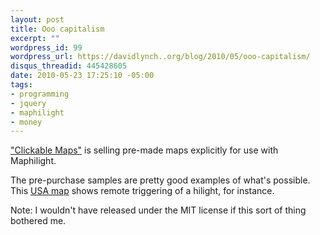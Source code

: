 ```yaml
--- 
layout: post
title: Ooo capitalism
excerpt: ""
wordpress_id: 99
wordpress_url: https://davidlynch..org/blog/2010/05/ooo-capitalism/
disqus_threadid: 445428605
date: 2010-05-23 17:25:10 -05:00
tags: 
- programming
- jquery
- maphilight
- money
---
```

["Clickable Maps"](http://www.clickablemaps.com/) is selling pre-made maps explicitly for use with Maphilight.

The pre-purchase samples are pretty good examples of what's possible. This [USA map](http://www.clickablemaps.com/clickable-map-of-the-united-states-small/) shows remote triggering of a hilight, for instance.

Note: I wouldn't have released under the MIT license if this sort of thing bothered me.
